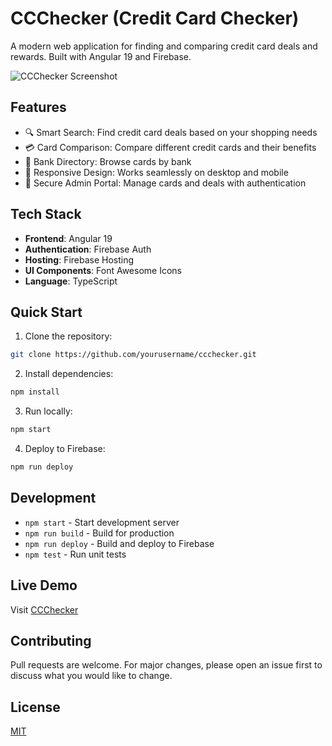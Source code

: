# CCChecker (Credit Card Checker)

A modern web application for finding and comparing credit card deals and rewards. Built with Angular 19 and Firebase.

![CCChecker Screenshot](src/assets/screenshot.png)

## Features

- 🔍 Smart Search: Find credit card deals based on your shopping needs
- 💳 Card Comparison: Compare different credit cards and their benefits
- 🏦 Bank Directory: Browse cards by bank
- 📱 Responsive Design: Works seamlessly on desktop and mobile
- 🔐 Secure Admin Portal: Manage cards and deals with authentication

## Tech Stack

- **Frontend**: Angular 19
- **Authentication**: Firebase Auth
- **Hosting**: Firebase Hosting
- **UI Components**: Font Awesome Icons
- **Language**: TypeScript

## Quick Start

1. Clone the repository:
```bash
git clone https://github.com/yourusername/ccchecker.git
```

2. Install dependencies:
```bash
npm install
```

3. Run locally:
```bash
npm start
```

4. Deploy to Firebase:
```bash
npm run deploy
```

## Development

- `npm start` - Start development server
- `npm run build` - Build for production
- `npm run deploy` - Build and deploy to Firebase
- `npm test` - Run unit tests

## Live Demo

Visit [CCChecker](https://creditcardchecker-50479.web.app)

## Contributing

Pull requests are welcome. For major changes, please open an issue first to discuss what you would like to change.

## License

[MIT](LICENSE)
